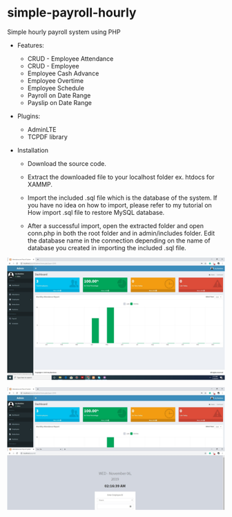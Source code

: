 # simple-payroll-hourly
Simple hourly payroll system using PHP

* Features:
  * CRUD - Employee Attendance
  * CRUD - Employee
  * Employee Cash Advance
  * Employee Overtime
  * Employee Schedule
  * Payroll on Date Range
  * Payslip on Date Range

* Plugins:
  * AdminLTE
  * TCPDF library
 
* Installation
  * Download the source code.

  * Extract the downloaded file to your localhost folder ex. htdocs for XAMMP.

  * Import the included .sql file which is the database of the system. If you have no idea on how to import, please refer to my tutorial      on How import .sql file to restore MySQL database.

  * After a successful import, open the extracted folder and open conn.php in both the root folder and in admin/includes folder. Edit the      database name in the connection depending on the name of database you created in importing the included .sql file.

![GitHub Logo](/1.jpg)


![GitHub Logo](/2.jpg)
